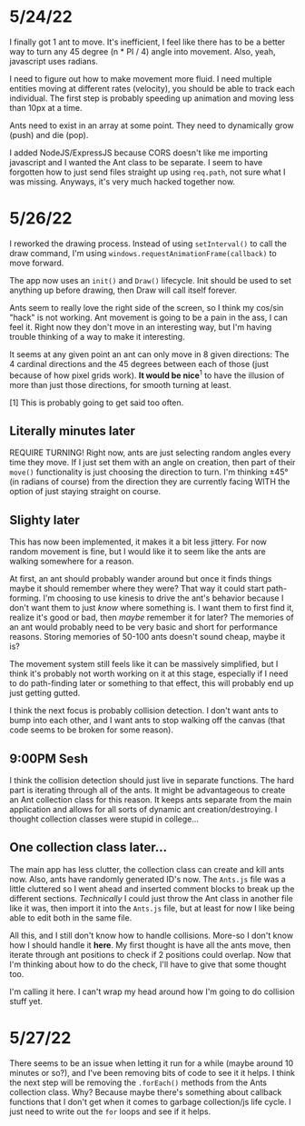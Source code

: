 # 5/24/22

I finally got 1 ant to move. It's inefficient, I feel like there has to be a better way to turn any 45 degree (n * PI / 4) angle into movement. Also, yeah, javascript uses radians.

I need to figure out how to make movement more fluid. I need multiple entities moving at different rates (velocity), you should be able to track each individual. The first step is probably speeding up animation and moving less than 10px at a time.

Ants need to exist in an array at some point. They need to dynamically grow (push) and die (pop).

I added NodeJS/ExpressJS because CORS doesn't like me importing javascript and I wanted the Ant class to be separate. I seem to have forgotten how to just send files straight up using `req.path`, not sure what I was missing. Anyways, it's very much hacked together now.

# 5/26/22

I reworked the drawing process. Instead of using `setInterval()` to call the draw command, I'm using `windows.requestAnimationFrame(callback)` to move forward. 

The app now uses an `init()` and `Draw()` lifecycle. Init should be used to set anything up before drawing, then Draw will call itself forever.

Ants seem to really love the right side of the screen, so I think my cos/sin "hack" is not working. Ant movement is going to be a pain in the ass, I can feel it. Right now they don't move in an interesting way, but I'm having trouble thinking of a way to make it interesting. 

It seems at any given point an ant can only move in 8 given directions: The 4 cardinal directions and the 45 degrees between each of those (just because of how pixel grids work). **It would be nice**<sup>1</sup> to have the illusion of more than just those directions, for smooth turning at least.

[1] This is probably going to get said too often.

## Literally minutes later

REQUIRE TURNING! Right now, ants are just selecting random angles every time they move. If I just set them with an angle on creation, then part of their `move()` functionality is just choosing the direction to turn. I'm thinking ±45° (in radians of course) from the direction they are currently facing WITH the option of just staying straight on course.

## Slighty later

This has now been implemented, it makes it a bit less jittery. For now random movement is fine, but I would like it to seem like the ants are walking somewhere for a reason.

At first, an ant should probably wander around but once it finds things maybe it should remember where they were? That way it could start path-forming. I'm choosing to use kinesis to drive the ant's behavior because I don't want them to just *know* where something is. I want them to first find it, realize it's good or bad, then *maybe* remember it for later? The memories of an ant would probably need to be very basic and short for performance reasons. Storing memories of 50-100 ants doesn't sound cheap, maybe it is?

The movement system still feels like it can be massively simplified, but I think it's probably not worth working on it at this stage, especially if I need to do path-finding later or something to that effect, this will probably end up just getting gutted.

I think the next focus is probably collision detection. I don't want ants to bump into each other, and I want ants to stop walking off the canvas (that code seems to be broken for some reason).

## 9:00PM Sesh

I think the collision detection should just live in separate functions. The hard part is iterating through all of the ants. It might be advantageous to create an Ant collection class for this reason. It keeps ants separate from the main application and allows for all sorts of dynamic ant creation/destroying. I thought collection classes were stupid in college...

## One collection class later...

The main app has less clutter, the collection class can create and kill ants now. Also, ants have randomly generated ID's now. The `Ants.js` file was a little cluttered so I went ahead and inserted comment blocks to break up the different sections. *Technically* I could just throw the Ant class in another file like it was, then import it into the `Ants.js` file, but at least for now I like being able to edit both in the same file.

All this, and I still don't know how to handle collisions. More-so I don't know how I should handle it **here**. My first thought is have all the ants move, then iterate through ant positions to check if 2 positions could overlap. Now that I'm thinking about how to do the check, I'll have to give that some thought too.

I'm calling it here. I can't wrap my head around how I'm going to do collision stuff yet.

# 5/27/22

There seems to be an issue when letting it run for a while (maybe around 10 minutes or so?), and I've been removing bits of code to see it it helps. I think the next step will be removing the `.forEach()` methods from the Ants collection class. Why? Because maybe there's something about callback functions that I don't get when it comes to garbage collection/js life cycle. I just need to write out the `for` loops and see if it helps. 